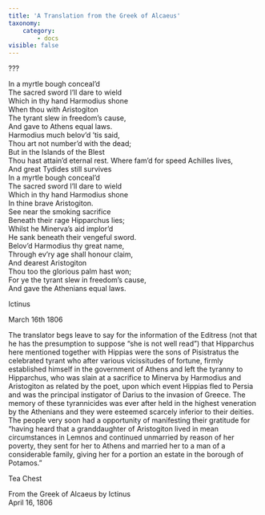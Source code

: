```yaml
---
title: 'A Translation from the Greek of Alcaeus'
taxonomy:
    category:
        - docs
visible: false
---
```


<div class="author">???</div>

In a myrtle bough conceal’d  
The sacred sword I’ll dare to wield  
Which in thy hand Harmodius shone  
When thou with Aristogiton  
The tyrant slew in freedom’s cause,  
And gave to Athens equal laws.  
Harmodius much belov’d ’tis said,  
Thou art not number’d with the dead;  
But in the Islands of the Blest  
Thou hast attain’d eternal rest.
Where fam’d for speed Achilles lives,  
And great Tydides still survives  
In a myrtle bough conceal’d  
The sacred sword I’ll dare to wield  
Which in thy hand Harmodius shone  
In thine brave Aristogiton.  
See near the smoking sacrifice  
Beneath their rage Hipparchus lies;  
Whilst he Minerva’s aid implor’d  
He sank beneath their vengeful sword.  
Belov’d Harmodius thy great name,  
Through ev’ry age shall honour claim,  
And dearest Aristogiton  
Thou too the glorious palm hast won;  
For ye the tyrant slew in freedom’s cause,  
And gave the Athenians equal laws.

Ictinus

March 16th 1806

The translator begs leave to say for the information of the Editress (not that he has the presumption to suppose “she is not well read”) that Hipparchus here mentioned together with Hippias were the sons of Pisistratus the celebrated tyrant who after various vicissitudes of fortune, firmly established himself in the government of Athens and left the tyranny to Hipparchus, who was slain at a sacrifice to Minerva by Harmodius and Aristogiton as related by the poet, upon which event Hippias fled to Persia and was the principal instigator of Darius to the invasion of Greece. The memory of these tyrannicides was ever after held in the highest veneration by the Athenians and they were esteemed scarcely inferior to their deities. The people very soon had a opportunity of manifesting their gratitude for “having heard that a granddaughter of Aristogiton lived in mean circumstances in Lemnos and continued unmarried by reason of her poverty, they sent for her to Athens and married her to a man of a considerable family, giving her for a portion an estate in the borough of Potamos.”

Tea Chest

From the Greek of Alcaeus by Ictinus  
April 16, 1806
